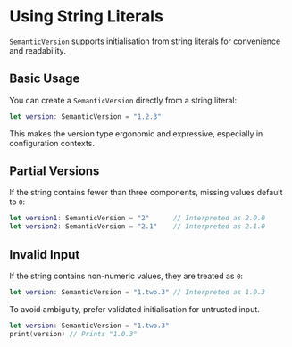 # Using String Literals

`SemanticVersion` supports initialisation from string literals for convenience and readability.

## Basic Usage

You can create a `SemanticVersion` directly from a string literal:

```swift
let version: SemanticVersion = "1.2.3"
```

This makes the version type ergonomic and expressive, especially in configuration contexts.

## Partial Versions

If the string contains fewer than three components, missing values default to `0`:

```swift
let version1: SemanticVersion = "2"      // Interpreted as 2.0.0
let version2: SemanticVersion = "2.1"    // Interpreted as 2.1.0
```

## Invalid Input

If the string contains non-numeric values, they are treated as `0`:

```swift
let version: SemanticVersion = "1.two.3" // Interpreted as 1.0.3
```

To avoid ambiguity, prefer validated initialisation for untrusted input.

```swift
let version: SemanticVersion = "1.two.3" 
print(version) // Prints "1.0.3"
```

